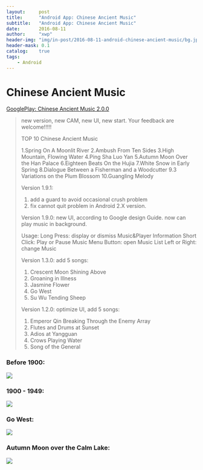 ```yaml
---
layout:     post
title:      "Android App: Chinese Ancient Music"
subtitle:   "Android App: Chinese Ancient Music"
date:       2016-08-11
author:     "xwp"
header-img: "img/in-post/2016-08-11-android-chinese-ancient-music/bg.jpg"
header-mask: 0.1
catalog:    true
tags:
    - Android
---
```


# Chinese Ancient Music

[GooglePlay: Chinese Ancient Music 2.0.0](https://play.google.com/store/apps/details?id=com.xwp.app.chineseancientmusic)

> new version, new CAM, new UI, new start.
> Your feedback are welcome!!!!!
> 
> TOP 10 Chinese Ancient Music
> 
> 1.Spring On A Moonlit River
> 2.Ambush From Ten Sides
> 3.High Mountain, Flowing Water
> 4.Ping Sha Luo Yan
> 5.Autumn Moon Over the Han Palace
> 6.Eighteen Beats On the Hujia
> 7.White Snow in Early Spring
> 8.Dialogue Between a Fisherman and a Woodcutter
> 9.3 Variations on the Plum Blossom
> 10.Guangling Melody
> 
> Version 1.9.1:
> 1. add a guard to avoid occasional crush problem
> 2. fix cannot quit problem in Android 2.X version.
> 
> Version 1.9.0:
> new UI, according to Google design Guide.
> now can play music in background.
> 
> 
> 
> Usage:
> Long Press: display or dismiss Music&Player Information
> Short Click: Play or Pause Music
> Menu Button: open Music List
> Left or Right: change Music
> 
> Version 1.3.0:
> add 5 songs:
> 1. Crescent Moon Shining Above
> 2. Groaning in Illness
> 3. Jasmine Flower
> 4. Go West
> 5. Su Wu Tending Sheep
> 
> Version 1.2.0:
> optimize UI, add 5 songs:
> 1. Emperor Qin Breaking Through the Enemy Array
> 2. Flutes and Drums at Sunset
> 3. Adios at Yangguan
> 4. Crows Playing Water
> 5. Song of the General

### Before 1900:
![](/img/in-post/2016-08-11-android-chinese-ancient-music/1.png)
<br />

### 1900 - 1949:
![](/img/in-post/2016-08-11-android-chinese-ancient-music/2.png)
<br />

### Go West:
![](/img/in-post/2016-08-11-android-chinese-ancient-music/3.png)
<br />

### Autumn Moon over the Calm Lake:
![](/img/in-post/2016-08-11-android-chinese-ancient-music/4.png)
<br />
